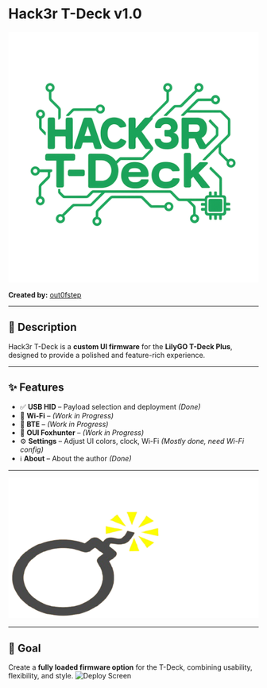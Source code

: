 # Hack3r T-Deck v1.0

![Main UI](https://github.com/out0fstep/Hack3r-T-Deck/raw/main/file_000000006c7861f590de3b38199f28e0.png)

**Created by:** [out0fstep](https://github.com/out0fstep)  

---

## 📖 Description
Hack3r T-Deck is a **custom UI firmware** for the **LilyGO T-Deck Plus**, designed to provide a polished and feature-rich experience.

---

## ✨ Features
- ✅ **USB HID** – Payload selection and deployment *(Done)*
- 🚧 **Wi-Fi** – *(Work in Progress)*
- 🚧 **BTE** – *(Work in Progress)*
- 🚧 **OUI Foxhunter** – *(Work in Progress)*
- ⚙️ **Settings** – Adjust UI colors, clock, Wi-Fi *(Mostly done, need Wi-Fi config)*
- ℹ️ **About** – About the author *(Done)*

---

![Deploy Screen](https://github.com/out0fstep/Hack3r-T-Deck/blob/main/1000015378-removebg-preview.png)

---

## 🎯 Goal
Create a **fully loaded firmware option** for the T-Deck, combining usability, flexibility, and style.
![Deploy Screen](https://github.com/out0fstep/Hack3r-T-Deck/raw/main/file_1000015378-removebg-preview.png)

